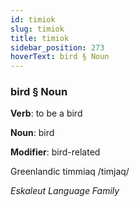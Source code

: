 ```yaml
---
id: timiok
slug: timiok
title: timiok
sidebar_position: 273
hoverText: bird § Noun
---
```


### bird § Noun

**Verb**: to be a bird

**Noun**: bird

**Modifier**: bird-related

Greenlandic timmiaq /timjaq/

*Eskaleut Language Family*